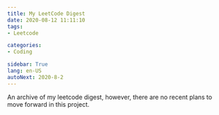 ```yaml
---
title: My LeetCode Digest
date: 2020-08-12 11:11:10
tags: 
- Leetcode

categories: 
- Coding

sidebar: True
lang: en-US
autoNext: 2020-8-2
---
```


An archive of my leetcode digest, however, there are no recent plans to move forward in this project.

<!-- more -->


